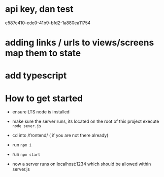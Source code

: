 # api key, dan test

e587c410-ede0-41b9-bfd2-1a880ea11754

# adding links / urls to views/screens map them to state

# add typescript

# How to get started

-   ensure LTS node is installed

-   make sure the server runs, its located on the root of this project execute `node sever.js`
-   cd into /frontend/ ( if you are not there already)
-   run `npm i`
-   run `npm start`

*   now a server runs on localhost:1234 which should be allowed within server.js
